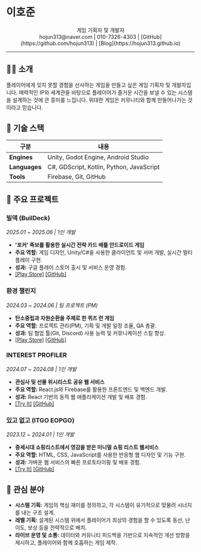 # 이호준

<div align="center">
게임 기획자 및 개발자
</div>

<div align="center">
hojun313@naver.com | 010-7326-4303 | [GitHub](https://github.com/hojun313) | [Blog](https://hojun313.github.io)
</div>

---

## 🙋‍♂️ 소개

플레이어에게 잊지 못할 경험을 선사하는 게임을 만들고 싶은 게임 기획자 및 개발자입니다. 매력적인 IP와 세계관을 바탕으로 플레이어가 즐거운 시간을 보낼 수 있는 시스템을 설계하는 것에 큰 흥미를 느낍니다. 위대한 게임은 커뮤니티와 함께 만들어나가는 것이라고 믿습니다.

## 🚀 기술 스택

| 구분 | 내용 |
| --- | --- |
| **Engines** | Unity, Godot Engine, Android Studio |
| **Languages** | C#, GDScript, Kotlin, Python, JavaScript |
| **Tools** | Firebase, Git, GitHub |

## 📂 주요 프로젝트

### 빌덱 (BuilDeck)
*2025.01 ~ 2025.06 | 1인 개발*
- **'포커' 족보를 활용한 실시간 전략 카드 배틀 안드로이드 게임**
- **주요 역할:** 게임 디자인, Unity/C#을 사용한 클라이언트 및 서버 개발, 실시간 멀티플레이 구현.
- **성과:** 구글 플레이 스토어 출시 및 서비스 운영 경험.
- [[Play Store]](https://play.google.com/store/apps/details?id=com.hojun.buildeck) [[GitHub]](https://github.com/hojun313/BuilDeck)

### 환경 챌린지
*2024.03 ~ 2024.06 | 팀 프로젝트 (PM)*
- **탄소중립과 자원순환을 주제로 한 퀴즈 런 게임**
- **주요 역할:** 프로젝트 관리(PM), 기획 및 개발 일정 조율, QA 총괄.
- **성과:** 팀 협업 툴(Git, Discord) 사용 능력 및 커뮤니케이션 스킬 향상.
- [[Play Store]](https://play.google.com/store/apps/details?id=com.BasementDragon.RnQ) [[GitHub]](https://github.com/hojun313/Environment-Challenge)

### INTEREST PROFILER
*2024.07 ~ 2024.08 | 1인 개발*
- **관심사 및 선물 위시리스트 공유 웹 서비스**
- **주요 역할:** React.js와 Firebase를 활용한 프론트엔드 및 백엔드 개발.
- **성과:** React 기반의 동적 웹 애플리케이션 개발 및 배포 경험.
- [[Try It]](https://hojun313.github.io/wishlist-app) [[GitHub]](https://github.com/hojun313/wishlist-app)

### 있고 없고 (ITGO EOPGO)
*2023.12 ~ 2024.01 | 1인 개발*
- **중세시대 쇼핑리스트에서 영감을 받은 미니멀 쇼핑 리스트 웹서비스**
- **주요 역할:** HTML, CSS, JavaScript를 사용한 반응형 웹 디자인 및 기능 구현.
- **성과:** 가벼운 웹 서비스의 빠른 프로토타이핑 및 배포 경험.
- [[Try It]](https://hojun313.github.io/Vintage-shopping-list/) [[GitHub]](https://github.com/hojun313/Vintage-shopping-list)

## 🌱 관심 분야

- **시스템 기획:** 게임의 핵심 재미를 정의하고, 각 시스템이 유기적으로 맞물려 시너지를 내는 구조 설계.
- **레벨 기획:** 설계된 시스템 위에서 플레이어가 최상의 경험을 할 수 있도록 동선, 난이도, 보상 등을 전략적으로 배치.
- **라이브 운영 및 소통:** 데이터와 커뮤니티 피드백을 기반으로 지속적인 개선 방향을 제시하고, 플레이어와 함께 호흡하는 게임 제작.

